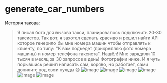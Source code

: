 # generate_car_numbers
История такова:
>Я писал бота для вызова такси, планировалось подключить 20-30 таксистов. Так вот, я захотел сделать красиво и решил найти API которое генерило бы мне номера машин чтобы отправлять к клиенту, по типу: "К вам подъедет (прикрепляю фото номера машины) и номер телефона таксиста". Нашёл! Мне зарядили 10 тысяч в месяц за 30 запросов в день! Фотографии ниже. И я чуть порывшись решил написать сам, коряво, но работает, сами допилите под свои нужды 😄
![image](https://user-images.githubusercontent.com/109212143/197746581-badb4fe0-5a71-4214-969c-c36a6a6cc6fd.png)
![image](https://user-images.githubusercontent.com/109212143/197748242-59bda4db-d770-4bd8-8532-4e740627b0e3.png)
![image](https://user-images.githubusercontent.com/109212143/197748280-a85ed7cb-6e7c-42dd-912f-40b90c3452ac.png)
![image](https://user-images.githubusercontent.com/109212143/197748298-0f20514c-4efa-459c-9c4f-2bd43f4c8095.png)
![image](https://user-images.githubusercontent.com/109212143/197748346-058b53a2-310e-4987-a647-fac5aaeb5a6a.png)
![image](https://user-images.githubusercontent.com/109212143/197748371-b023fd58-e0c4-4ce5-acc0-4109be21f985.png)
